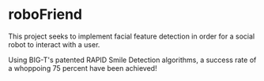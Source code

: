 # roboFriend
This project seeks to implement facial feature detection in order for a social robot to interact with a user.

Using BIG-T's patented RAPID Smile Detection algorithms, a success rate of a whoppoing 75 percent have been achieved!
